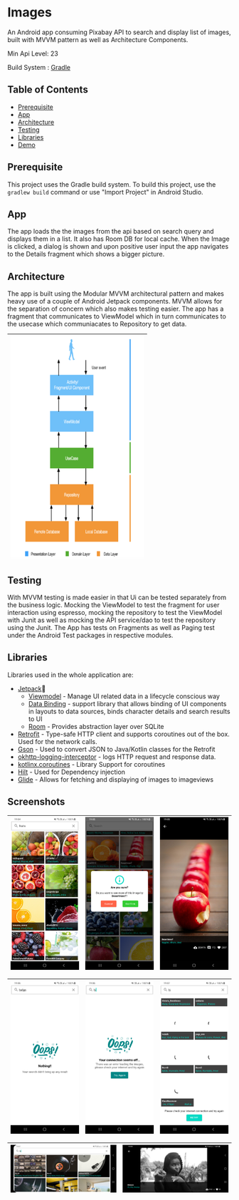 # Images

An Android app consuming Pixabay API to search and display list of images, built with MVVM pattern as well as Architecture Components. 

Min Api Level: 23

Build System : [Gradle](https://gradle.org/)

## Table of Contents

- [Prerequisite](#prerequisite)
- [App](#app)
- [Architecture](#architecture)
- [Testing](#testing)
- [Libraries](#libraries)
- [Demo](#demo)

## Prerequisite

This project uses the Gradle build system. To build this project, use the
`gradlew build` command or use "Import Project" in Android Studio. 

## App

The app loads the the images from the api based on search query and displays them in a list. It also has Room DB for local cache.
When the Image is clicked, a dialog is shown and upon positive user input the app navigates to the Details fragment which shows a bigger picture.


## Architecture

The app is built using the Modular MVVM architectural pattern and makes heavy use of a couple of Android Jetpack components. MVVM allows for the separation of concern which also makes testing easier. The app has a fragment that communicates to ViewModel which in turn communicates to the usecase which communiacates to Repository to get data. 

|<img src="screenshots/arch.png" width=300 height=500/>|
|:----:|

## Testing

With MVVM testing is made easier in that Ui can be tested separately from the business logic. Mocking the ViewModel to test the fragment for user interaction using espresso, mocking the repository to test the ViewModel with Junit as well as mocking the API service/dao to test the repository using the Junit. The App has tests on Fragments as well as Paging test under the Android Test packages in respective modules.
 
## Libraries

Libraries used in the whole application are:

- [Jetpack](https://developer.android.com/jetpack)🚀
  - [Viewmodel](https://developer.android.com/topic/libraries/architecture/viewmodel) - Manage UI related data in a lifecycle conscious way
  - [Data Binding](https://developer.android.com/topic/libraries/data-binding) - support library that allows binding of UI components in  layouts to data sources, binds character details and search results to UI
  - [Room](https://developer.android.com/training/data-storage/room) - Provides abstraction layer over SQLite
- [Retrofit](https://square.github.io/retrofit/) - Type-safe HTTP client and supports coroutines out of the box.  Used for the network calls.
- [Gson](https://github.com/google/gson) - Used to convert JSON to Java/Kotlin classes for the Retrofit
- [okhttp-logging-interceptor](https://github.com/square/okhttp/blob/master/okhttp-logging-interceptor/README.md) - logs HTTP request and response data.
- [kotlinx.coroutines](https://github.com/Kotlin/kotlinx.coroutines) - Library Support for coroutines
-  [Hilt](https://developer.android.com/training/dependency-injection/hilt-android) - Used for Dependency injection
- [Glide](https://github.com/bumptech/glide) - Allows for fetching and displaying of images to imageviews

## Screenshots


|<img src="screenshots/home.png" width=250/>|<img src="screenshots/dialog.png" width=250/>|<img src="screenshots/details.png" width=250/>|
|:----:|:----:|:----:|

|<img src="screenshots/empty.png" width=250/>|<img src="screenshots/error.png" width=250/>|<img src="screenshots/error_paging.png" width=250/>|
|:----:|:----:|:----:|

|<img src="screenshots/home_land.png" width=400>|<img src="screenshots/detail_land.png" width=400/>|
|:----:|:----:|
